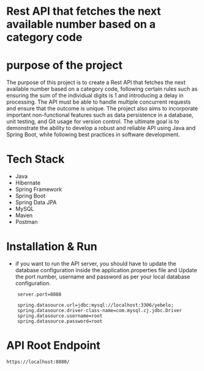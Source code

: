 # Rest API that fetches the next available number based on a category code

# purpose of the project

The purpose of this project is to create a Rest API that fetches the next available number based on a category code, following certain rules such as ensuring the sum of the individual digits is 1 and introducing a delay in processing. The API must be able to handle multiple concurrent requests and ensure that the outcome is unique. The project also aims to incorporate important non-functional features such as data persistence in a database, unit testing, and Git usage for version control. The ultimate goal is to demonstrate the ability to develop a robust and reliable API using Java and Spring Boot, while following best practices in software development.


# Tech Stack
- Java
- Hibernate
- Spring Framework
- Spring Boot
- Spring Data JPA
- MySQL
- Maven
- Postman


# Installation & Run
 - if you want to run the API server, you should have to update the database configuration inside the application.properties file and Update the port number, username and password as per your local database configuration.


```
    server.port=8088

    spring.datasource.url=jdbc:mysql://localhost:3306/yebelo;
    spring.datasource.driver-class-name=com.mysql.cj.jdbc.Driver
    spring.datasource.username=root
    spring.datasource.password=root
```

# API Root Endpoint
```
https://localhost:8080/
```

